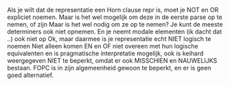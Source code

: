 Als je wilt dat de representatie een Horn clause repr is, moet je NOT en OR expliciet noemen.
Maar is het wel mogelijk om deze in de eerste parse op te nemen, of zijn
Maar is het wel nodig om ze op te nemen? Je kunt de meeste determiners ook niet opnemen.
En je neemt modale elementen (ik dacht dat ..) ook niet op
Ok, maar daarmee is je representatie echt NIET logisch te noemen
Niet alleen komen EN en OF niet overeen met hun logische equivalenten en is pragmatische interpretatie mogelijk,
    ook is keihard weergegeven NIET te beperkt, omdat er ook MISSCHIEN en NAUWELIJKS bestaan.
FOPC is in zijn algemeenheid gewoon te beperkt, en er is geen goed alternatief.
